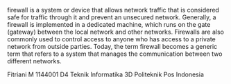 firewall is a system or device that allows network traffic that is considered safe for traffic through it and prevent an unsecured network. Generally, a firewall is implemented in a dedicated machine, which runs on the gate (gateway) between the local network and other networks. Firewalls are also commonly used to control access to anyone who has access to a private network from outside parties. Today, the term firewall becomes a generic term that refers to a system that manages the communication between two different networks.

Fitriani M
1144001
D4 Teknik Informatika 3D
Politeknik Pos Indonesia
